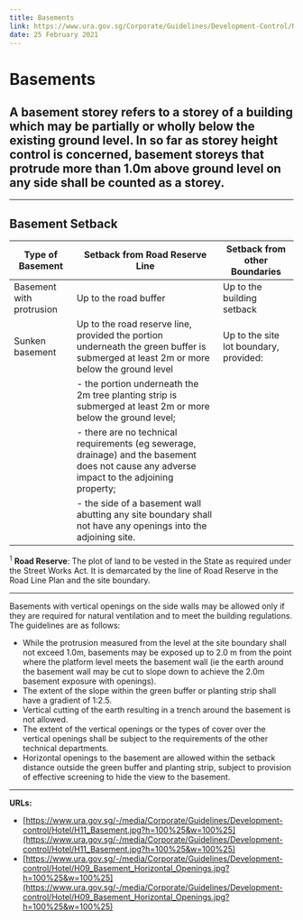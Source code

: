```yaml
---
title: Basements
link: https://www.ura.gov.sg/Corporate/Guidelines/Development-Control/Non-Residential/C-CI/Basements
date: 25 February 2021
---
```


# Basements

## A basement storey refers to a storey of a building which may be partially or wholly below the existing ground level. In so far as storey height control is concerned, basement storeys that protrude more than 1.0m above ground level on any side shall be counted as a storey.

---

## Basement Setback
Type of Basement | Setback from Road Reserve Line | Setback from other Boundaries
--- | --- | ---
Basement with protrusion | Up to the road buffer | Up to the building setback
Sunken basement | Up to the road reserve line, provided the portion underneath the green buffer is submerged at least 2m or more below the ground level | Up to the site lot boundary, provided: 
| | - the portion underneath the 2m tree planting strip is submerged at least 2m or more below the ground level; 
| | - there are no technical requirements (eg sewerage, drainage) and the basement does not cause any adverse impact to the adjoining property; 
| | - the side of a basement wall abutting any site boundary shall not have any openings into the adjoining site. 

<sup>1</sup> **Road Reserve**: The plot of land to be vested in the State as required under the Street Works Act. It is demarcated by the line of Road Reserve in the Road Line Plan and the site boundary.

---

Basements with vertical openings on the side walls may be allowed only if they are required for natural ventilation and to meet the building regulations. The guidelines are as follows:
- While the protrusion measured from the level at the site boundary shall not exceed 1.0m, basements may be exposed up to 2.0 m from the point where the platform level meets the basement wall (ie the earth around the basement wall may be cut to slope down to achieve the 2.0m basement exposure with openings).
- The extent of the slope within the green buffer or planting strip shall have a gradient of 1:2.5.
- Vertical cutting of the earth resulting in a trench around the basement is not allowed.
- The extent of the vertical openings or the types of cover over the vertical openings shall be subject to the requirements of the other technical departments.
- Horizontal openings to the basement are allowed within the setback distance outside the green buffer and planting strip, subject to provision of effective screening to hide the view to the basement.

---



**URLs:**
- [https://www.ura.gov.sg/-/media/Corporate/Guidelines/Development-control/Hotel/H11_Basement.jpg?h=100%25&w=100%25](https://www.ura.gov.sg/-/media/Corporate/Guidelines/Development-control/Hotel/H11_Basement.jpg?h=100%25&w=100%25)
- [https://www.ura.gov.sg/-/media/Corporate/Guidelines/Development-control/Hotel/H09_Basement_Horizontal_Openings.jpg?h=100%25&w=100%25](https://www.ura.gov.sg/-/media/Corporate/Guidelines/Development-control/Hotel/H09_Basement_Horizontal_Openings.jpg?h=100%25&w=100%25)
